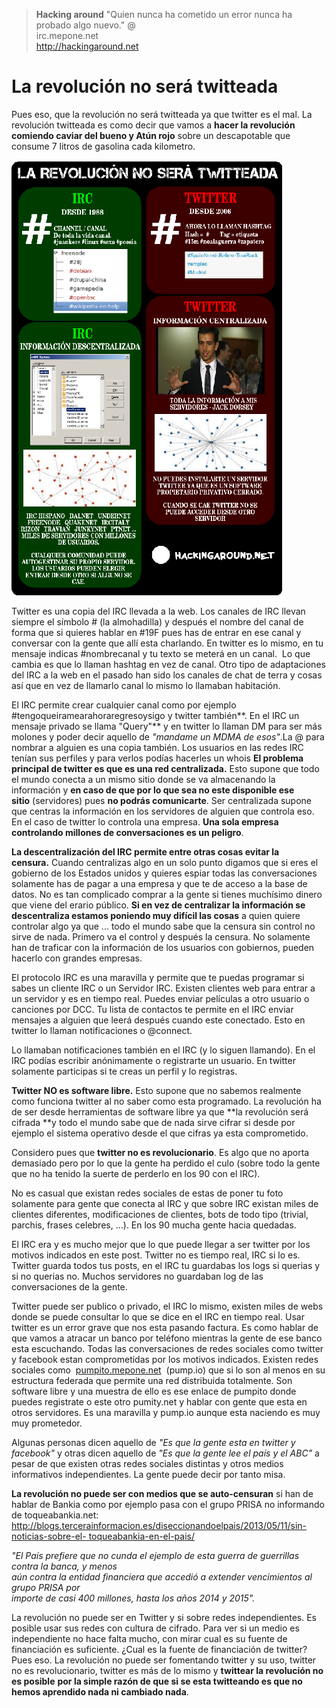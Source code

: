 > **Hacking around**
> "Quien nunca ha cometido un error nunca ha probado algo nuevo." @  
> irc.mepone.net  
> http://hackingaround.net

# La revolución no será twitteada

Pues eso, que la revolución no será twitteada ya que twitter es el mal. La revolución twitteada es como decir que vamos a **hacer la 
revolución comiendo caviar del bueno y Atún rojo** sobre un descapotable que consume 7 litros de gasolina cada kilometro.

![Poster](img/la-revolucion-no-sera-twitteada.png)

Twitter es una copia del IRC llevada a la web. Los canales de IRC llevan siempre el símbolo \# (la almohadilla) y después el nombre del 
canal de forma que si quieres hablar en \#19F pues has de entrar en ese canal y conversar con la gente que allí esta charlando. En 
twitter es lo mismo, en tu mensaje indicas \#nombrecanal y tu texto se meterá en un canal.  Lo que cambia es que lo llaman hashtag en 
vez de canal. Otro tipo de adaptaciones del IRC a la web en el pasado han sido los canales de chat de terra y cosas así que en vez de 
llamarlo canal lo mismo lo llamaban habitación.


El IRC permite crear cualquier canal como por ejemplo \#tengoqueiramearahoraregresoysigo y twitter también**. En el IRC un mensaje 
privado se llama "Query"** y en twitter lo llaman DM para ser más molones y poder decir aquello de *"mandame un MDMA de esos"*.La @ 
para nombrar a alguien es una copia también. Los usuarios en las redes IRC tenían sus perfiles y para verlos podías hacerles un whois 
**El problema principal de twitter es que es una red centralizada.** Esto supone que todo el mundo conecta a un mismo sitio donde se va 
almacenando la información y **en caso de que por lo que sea no este disponible ese sitio** (servidores) pues **no podrás 
comunicarte**. Ser centralizada supone que centras la información en los servidores de alguien que controla eso.  En el caso de twitter 
lo controla una empresa. **Una sola empresa controlando millones de conversaciones es un peligro**.


**La descentralización del IRC permite entre otras cosas evitar la censura.** Cuando centralizas algo en un solo punto digamos que si 
eres el gobierno de los Estados unidos y quieres espiar todas las conversaciones solamente has de pagar a una empresa y que te de 
acceso a la base de datos. No es tan complicado comprar a la gente si tienes muchísimo dinero que viene del erario público. **Si en vez 
de centralizar la información se descentraliza estamos poniendo muy difícil las cosas** a quien quiere controlar algo ya que ... todo 
el mundo sabe que la censura sin control no sirve de nada. Primero va el control y después la censura. No solamente han de traficar con 
la información de los usuarios con gobiernos, pueden hacerlo con grandes empresas.

El protocolo IRC es una maravilla y permite que te puedas programar si sabes un cliente IRC o un Servidor IRC. Existen clientes web 
para entrar a un servidor y es en tiempo real. Puedes enviar películas a otro usuario o canciones por DCC.  Tu lista de contactos te 
permite en el IRC enviar mensajes a alguien que leerá después cuando este conectado. Esto en twitter lo llaman notificaciones o 
@connect.


Lo llamaban notificaciones también en el IRC (y lo siguen llamando). En el IRC podías escribir anónimamente o registrarte un usuario. 
En twitter solamente participas si te creas un perfil y lo registras.


**Twitter NO es software libre.** Esto supone que no sabemos realmente como funciona twitter al no saber como esta programado. La 
revolución ha de ser desde herramientas de software libre ya que **la revolución será cifrada **y todo el mundo sabe que de nada sirve 
cifrar si desde por ejemplo el sistema operativo desde el que cifras ya esta comprometido.

Considero pues que **twitter no es revolucionario**. Es algo que no aporta demasiado pero por lo que la gente ha perdido el culo (sobre 
todo la gente que no ha tenido la suerte de perderlo en los 90 con el IRC).

No es casual que existan redes sociales de estas de poner tu foto solamente para gente que conecta al IRC y que sobre IRC existan miles 
de clientes diferentes, modificaciones de clientes, bots de todo tipo (trivial, parchis, frases celebres, ...). En los 90 mucha gente 
hacia quedadas.

El IRC era y es mucho mejor que lo que puede llegar a ser twitter por los motivos indicados en este post. Twitter no es tiempo real, 
IRC si lo es. Twitter guarda todos tus posts, en el IRC tu guardabas los logs si querias y si no querias no. Muchos servidores no 
guardaban log de las conversaciones de la gente.

Twitter puede ser publico o privado, el IRC lo mismo, existen miles de webs donde se puede consultar lo que se dice en el IRC en tiempo 
real. Usar twitter es un error grave que nos esta pasando factura. Es como hablar de que vamos a atracar un banco por teléfono mientras 
la gente de ese banco esta escuchando. Todas las conversaciones de redes sociales como twitter y facebook estan comprometidas por los 
motivos indicados. Existen redes sociales como  [pumpito.mepone.net](http://pumpito.mepone.net)  (pump.io) que si lo son al menos en su 
estructura federada que permite una red distribuida totalmente. Son software libre y una muestra de ello es ese enlace de pumpito donde 
puedes registrate o este otro pumity.net y hablar con gente que esta en otros servidores. Es una maravilla y pump.io aunque esta 
naciendo es muy muy prometedor.

Algunas personas dicen aquello de *"Es que la gente esta en twitter y facebook"* y otras dicen aquello de *"Es que la gente lee el país 
y el ABC"* a pesar de que existen otras redes sociales distintas y otros medios informativos independientes. La gente puede decir por 
tanto misa.

**La revolución no puede ser con medios que se auto-censuran** si han de hablar de Bankia como por ejemplo pasa con el grupo PRISA no 
informando de toqueabankia.net: [http://blogs.tercerainformacion.es/diseccionandoelpais/2013/05/11/sin-noticias-sobre-el- 
toqueabankia-en-el-pais/](http://blogs.tercerainformacion.es/diseccionandoelpais/2013/05/11/sin-noticias-sobre-el-toqueabankia-en-el-pais/)

*"El País prefiere que no cunda el ejemplo de esta guerra de guerrillas contra la banca, y menos  
aún contra la entidad financiera que accedió a extender vencimientos al grupo PRISA por  
importe de casi 400 millones, hasta los años 2014 y 2015".*

La revolución no puede ser en Twitter y si sobre redes independientes. Es posible usar sus redes con cultura de cifrado. Para ver si un 
medio es independiente no hace falta mucho, con mirar cual es su fuente de financiación es suficiente. ¿Cual es la fuente de 
financiación de twitter? Pues eso. La revolución no puede ser fomentando twitter y su uso, twitter no es revolucionario, twitter es más 
de lo mismo y **twittear la revolución no es posible** **por la simple razón de que si se esta twitteando es que no hemos aprendido 
nada ni cambiado nada**.
